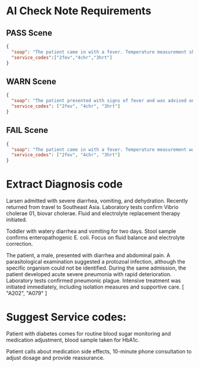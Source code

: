 # AI Check Note Requirements

## PASS Scene
```json
{
  "soap": "The patient came in with a fever. Temperature measurement showed 38.5°C. Advice was given regarding rest, fluid intake, and pain-relieving medications. Further follow-up of chronic disease included a medical evaluation, a treatment plan with medication adjustments, and lifestyle advice. For heart surgery, a full preoperative consultation was conducted, including risk assessment, ECG, blood tests, and patient information about the procedure.",
  "service_codes":["2fev","4chr","3hrt"]
}

````

## WARN Scene

```json
{
  "soap": "The patient presented with signs of fever and was advised on hydration and the use of pain relievers. A general assessment was done. Although the fever was discussed, no exact temperature value was recorded. Follow-up for chronic disease included a medical evaluation and treatment plan. Preoperative assessment for heart surgery was conducted with risk evaluation, ECG, and blood tests.",
  "service_codes": ["2fev", "4chr", "3hrt"]
}

```

## FAIL Scene

```json
{
  "soap": "The patient came in with a fever. Temperature measurement was performed, and advice was given regarding hydration and the use of pain relievers. Regarding chronic disease, a follow-up was conducted where a medical evaluation was done, but the treatment plan was missing. For heart surgery, surgery and preoperative consultation were mentioned, but there was no risk assessment or details about tests such as ECG or blood samples.",
  "service_codes": ["2fev", "4chr", "3hrt"]
}
```

# Extract Diagnosis code

Larsen admitted with severe diarrhea, vomiting, and dehydration. Recently returned from travel to Southeast Asia. Laboratory tests confirm Vibrio cholerae 01, biovar cholerae. Fluid and electrolyte replacement therapy initiated.

Toddler with watery diarrhea and vomiting for two days. Stool sample confirms enteropathogenic E. coli. Focus on fluid balance and electrolyte correction.

The patient, a male, presented with diarrhea and abdominal pain. A parasitological examination suggested a protozoal infection, although the specific organism could not be identified. During the same admission, the patient developed acute severe pneumonia with rapid deterioration. Laboratory tests confirmed pneumonic plague. Intensive treatment was initiated immediately, including isolation measures and supportive care.
[
    "A202",
    "A079"
]

# Suggest Service codes:
Patient with diabetes comes for routine blood sugar monitoring and medication adjustment, blood sample taken for HbA1c.

Patient calls about medication side effects, 10-minute phone consultation to adjust dosage and provide reassurance.